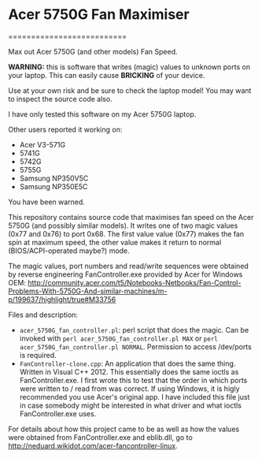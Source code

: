 # Acer 5750G Fan Maximiser
==========================

Max out Acer 5750G (and other models) Fan Speed.

**WARNING:** this is software that writes (magic) values to unknown ports on your laptop. This can easily cause **BRICKING** of your device.

Use at your own risk and be sure to check the laptop model! You may want to inspect the source code also.

I have only tested this software on my Acer 5750G laptop.

Other users reported it working on:
* Acer V3-571G
* 5741G
* 5742G
* 5755G
* Samsung NP350V5C
* Samsung NP350E5C

You have been warned.

This repository contains source code that maximises fan speed on the Acer 5750G (and possibly similar models). It writes one of two magic values (0x77 and 0x76) to port 0x68. The first value value (0x77) makes the fan spin at maximum speed, the other value makes it return to normal (BIOS/ACPI-operated maybe?) mode.

The magic values, port numbers and read/write sequences were obtained by reverse engineering FanController.exe provided by Acer for Windows OEM:
http://community.acer.com/t5/Notebooks-Netbooks/Fan-Control-Problems-With-5750G-And-similar-machines/m-p/199637/highlight/true#M33756

Files and description:
* `acer_5750G_fan_controller.pl`: perl script that does the magic.
Can be invoked with `perl acer_5750G_fan_controller.pl MAX` or `perl acer_5750G_fan_controller.pl NORMAL`.
Permission to access /dev/ports is required.
* `FanController-clone.cpp`: An application that does the same thing. Written in Visual C++ 2012.
This essentially does the same ioctls as FanController.exe. I first wrote this to test that the order in which ports were written to / read from was correct.
If using Windows, it is higly recommended you use Acer's original app.
I have included this file just in case somebody might be interested in what driver and what ioctls FanController.exe uses.

For details about how this project came to be as well as how the values were obtained from FanController.exe and eblib.dll, go to http://neduard.wikidot.com/acer-fancontroller-linux.
